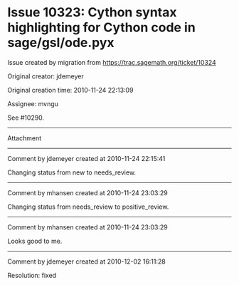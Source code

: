 # Issue 10323: Cython syntax highlighting for Cython code in sage/gsl/ode.pyx

Issue created by migration from https://trac.sagemath.org/ticket/10324

Original creator: jdemeyer

Original creation time: 2010-11-24 22:13:09

Assignee: mvngu

See #10290.


---

Attachment


---

Comment by jdemeyer created at 2010-11-24 22:15:41

Changing status from new to needs_review.


---

Comment by mhansen created at 2010-11-24 23:03:29

Changing status from needs_review to positive_review.


---

Comment by mhansen created at 2010-11-24 23:03:29

Looks good to me.


---

Comment by jdemeyer created at 2010-12-02 16:11:28

Resolution: fixed
